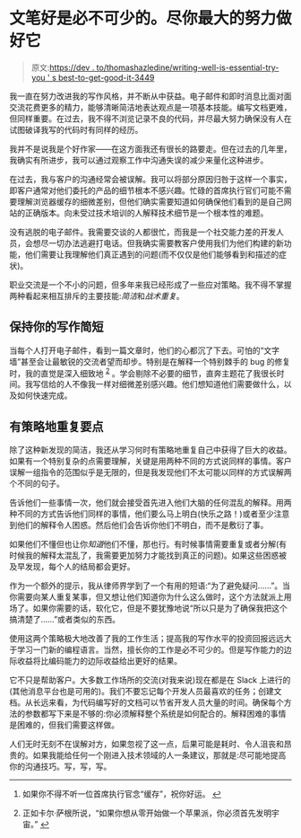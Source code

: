 # 文笔好是必不可少的。尽你最大的努力做好它

> 原文:[https://dev . to/thomashazledine/writing-well-is-essential-try-you ' s best-to-get-good-it-3449](https://dev.to/thomashazledine/writing-well-is-essential-try-your-best-to-get-good-at-it-3449)

我一直在努力改进我的写作风格，并不断从中获益。电子邮件和即时消息比面对面交流花费更多的精力，能够清晰简洁地表达观点是一项基本技能。编写文档更难，但同样重要。在过去，我不得不浏览记录不良的代码，并尽最大努力确保没有人在试图破译我写的代码时有同样的经历。

我并不是说我是个好作家——在这方面我还有很长的路要走。但在过去的几年里，我确实有所进步，我可以通过观察工作中沟通失误的减少来量化这种进步。

在过去，我与客户的沟通经常会被误解。我可以将部分原因归咎于这样一个事实，即客户通常对他们委托的产品的细节根本不感兴趣。忙碌的首席执行官们可能不需要理解浏览器缓存的细微差别，但他们确实需要知道如何确保他们看到的是自己网站的正确版本。向未受过技术培训的人解释技术细节是一个根本性的难题。

没有逃脱的电子邮件。我需要交谈的人都很忙，而我是一个社交能力差的开发人员，会想尽一切办法逃避打电话。但我确实需要教客户使用我们为他们构建的新功能，他们需要让我理解他们真正遇到的问题(而不仅仅是他们能够看到和描述的症状)。

职业交流是一个不小的问题，但多年来我已经形成了一些应对策略。我不得不掌握两种看起来相互排斥的主要技能:*简洁*和*战术重复*。

## 保持你的写作简短

当每个人打开电子邮件，看到一篇文章时，他们的心都沉了下去。可怕的“文字墙”甚至会让最敏锐的交流者望而却步。特别是在解释一个特别棘手的 bug 的修复时，我的直觉是深入细致地 <sup id="fnref2">[2](#fn2)</sup> 。学会剔除不必要的细节，直奔主题花了我很长时间。我写信给的人不像我一样对细微差别感兴趣。他们想知道他们需要做什么，以及如何快速完成。

## 有策略地重复要点

除了这种新发现的简洁，我还从学习何时有策略地重复自己中获得了巨大的收益。如果有一个特别复杂的点需要理解，关键是用两种不同的方式说同样的事情。客户误解一组指令的范围似乎是无限的，但是我发现他们不太可能以同样的方式误解两个不同的句子。

告诉他们一些事情一次，他们就会接受首先进入他们大脑的任何混乱的解释。用两种不同的方式告诉他们同样的事情，他们要么马上明白(快乐之路！)或者至少注意到他们的解释令人困惑。然后他们会告诉你他们不明白，而不是敷衍了事。

如果他们不懂但也让你*知道*他们不懂，那也行。有时候事情需要重复或者分解(有时候我的解释太混乱了，我需要更加努力才能找到真正的问题)。如果这些困惑被及早发现，每个人的结局都会更好。

作为一个额外的提示，我从律师界学到了一个有用的短语:“为了避免疑问……”。当你需要向某人重复某事，但又想让他们知道你为什么这么做时，这个方法就派上用场了。如果你需要的话，软化它，但是不要犹豫地说“所以只是为了确保我把这个搞清楚了……”或者类似的东西。

使用这两个策略极大地改善了我的工作生活；提高我的写作水平的投资回报远远大于学习一门新的编程语言。当然，擅长你的工作是必不可少的。但是写作能力的边际收益将比编码能力的边际收益给出更好的结果。

它不只是帮助客户。大多数工作场所的交流(对我来说)现在都是在 Slack 上进行的(其他消息平台也是可用的)。我们不要忘记每个开发人员最喜欢的任务；创建文档。从长远来看，为代码编写好的文档可以节省开发人员大量的时间。确保每个方法的参数都写下来是不够的:你必须解释整个系统是如何配合的。解释困难的事情是困难的，但我们需要这样做。

人们无时无刻不在误解对方，如果忽视了这一点，后果可能是耗时、令人沮丧和昂贵的。如果我能给任何一个刚进入技术领域的人一条建议，那就是:尽可能地提高你的沟通技巧。写，写，写。

* * *

1.  如果你不得不听一位首席执行官念“缓存”，祝你好运。 [↩](#fnref1)

2.  正如卡尔·萨根所说，“如果你想从零开始做一个苹果派，你必须首先发明宇宙。” [↩](#fnref2)